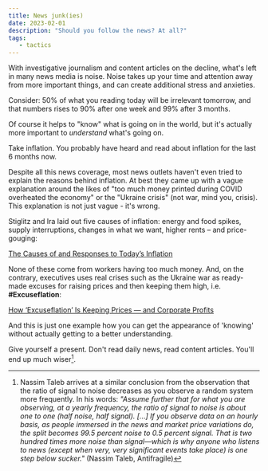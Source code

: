 ```yaml
---
title: News junk(ies)
date: 2023-02-01
description: "Should you follow the news? At all?"
tags:
   - tactics
---
```


With investigative journalism and content articles on the decline, what's left in many news media is noise. Noise takes up your time and attention away from more important things, and can create additional stress and anxieties.

Consider: 50% of what you reading today will be irrelevant tomorrow, and that numbers rises to 90% after one week and 99% after 3 months.

Of course it helps to "know" what is going on in the world, but it's actually more important to *understand* what's going on.

Take inflation. You probably have heard and read about inflation for the last 6 months now. 

Despite all this news coverage, most news outlets haven't even tried to explain the reasons behind inflation. At best they came up with a vague explanation around the likes of "too much money printed during COVID overheated the economy" or the "Ukraine crisis" (not war, mind you, crisis). This explanation is not just vague - it's wrong. 

Stiglitz and Ira laid out five causes of inflation: energy and food spikes, supply interruptions, changes in what we want, higher rents – and price-gouging:

[The Causes of and Responses to Today’s
Inflation](https://rooseveltinstitute.org/wp-content/uploads/2022/12/RI_CausesofandResponsestoTodaysInflation_Report_202212.pdf)

None of these come from workers having too much money. And, on the contrary, executives uses real crises such as the Ukraine war as ready-made excuses for raising prices and then keeping them high, i.e. **#Excuseflation**: 

[How ‘Excuseflation’ Is Keeping Prices — and Corporate Profits](https://www.bloomberg.com/news/articles/2023-03-09/how-excuseflation-is-keeping-prices-and-corporate-profits-high)

And this is just one example how you can get the appearance of 'knowing' without actually getting to a better understanding.

Give yourself a present. Don't read daily news, read content articles. You'll end up much wiser[^1].


[^1]: Nassim Taleb arrives at a similar conclusion from the observation that the ratio of signal to noise decreases as you observe a random system more frequently. 
In his words: *"Assume further that for what you are observing, at a yearly frequency, the ratio of signal to noise is about one to one (half noise, half signal). […] If you observe data on an hourly basis, as people immersed in the news and market price variations do, the split becomes 99.5 percent noise to 0.5 percent signal. That is two hundred times more noise than signal—which is why anyone who listens to news (except when very, very significant events take place) is one step below sucker."* (Nassim Taleb, Antifragile)
